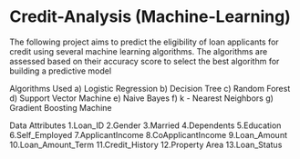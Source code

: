# Credit-Analysis (Machine-Learning)
The following project aims to predict the eligibility of loan applicants for credit using several machine learning algorithms. The algorithms are assessed based on their accuracy score to select the best algorithm for building a predictive model

Algorithms Used a) Logistic Regression b) Decision Tree c) Random Forest d) Support Vector Machine e) Naive Bayes f) k - Nearest Neighbors g) Gradient Boosting Machine

Data Attributes 1.Loan_ID 2.Gender 3.Married 4.Dependents 5.Education 6.Self_Employed 7.ApplicantIncome 8.CoApplicantIncome 9.Loan_Amount 10.Loan_Amount_Term 11.Credit_History 12.Property Area 13.Loan_Status

